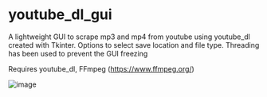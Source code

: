 # youtube_dl_gui
A lightweight GUI to scrape mp3 and mp4 from youtube using youtube_dl created with Tkinter. Options to select save location and file type. Threading has been used to prevent the GUI freezing

Requires youtube_dl, FFmpeg (https://www.ffmpeg.org/)


![image](https://user-images.githubusercontent.com/73283478/141523373-177874bc-7c46-430f-aacf-86f3198681c6.png)
